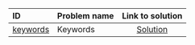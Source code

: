 | ID | Problem name | Link to solution |
|:---|:---|:---:|
| [keywords](https://open.kattis.com/problems/keywords   ) | Keywords | [Solution](https://github.com/versenyi98/kattis-solutions/tree/main/solutions/keywords)|
